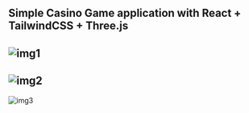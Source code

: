 ## Simple Casino Game application with React + TailwindCSS + Three.js

![img1](https://i.ibb.co/g4P4BcZ/Screenshot-2023-10-31-064826.png)
---
![img2](https://i.ibb.co/pPgfdtN/Screenshot-2023-10-31-064924.png)
---
![img3](https://i.ibb.co/vQ3QpQF/Screenshot-2023-10-31-064939.png)
